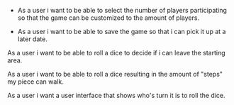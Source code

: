 * As a user i want to be able to select the number of players participating so that the game can be customized to the amount of players.

* As a user i want to be able to save the game so that i can pick it up at a later date.

As a user i want to be able to roll a dice to decide if i can leave the starting area.

As a user i want to be able to roll a dice resulting in the amount of "steps" my piece can walk.

As a user i want a user interface that shows who's turn it is to roll the dice.
